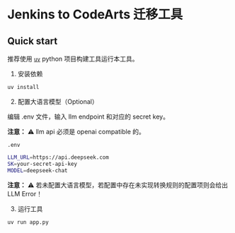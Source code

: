 # Jenkins to CodeArts 迁移工具

## Quick start

推荐使用 [`uv`](https://github.com/astral-sh/uv) python 项目构建工具运行本工具。

1. 安装依赖

```sh
uv install
```

2. 配置大语言模型（Optional）

编辑 .env 文件，输入 llm endpoint 和对应的 secret key。

**注意：**  ⚠️ llm api 必须是 openai compatible 的。

`.env`
```sh
LLM_URL=https://api.deepseek.com
SK=your-secret-api-key
MODEL=deepseek-chat
```

**注意：** ⚠️ 若未配置大语言模型，若配置中存在未实现转换规则的配置项则会给出 LLM Error！

3. 运行工具

```sh
uv run app.py
```

